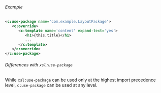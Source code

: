 
<div class="note eg" markdown="1">

###### Example
```xml
<c:use-package name='com.example.LayoutPackage'>
   <c:override>
      <c:template name='content' expand-text='yes'>
         <h1>{this.title}</h1>
         ...
      </c:template>
   </c:override>
</c:use-package>
```

</div>


<div class="note" markdown="1">

###### Differences with `xsl:use-package`
While `xsl:use-package` can be used only at the highest import precedence level, `c:use-package` can be used at any level.

</div>
